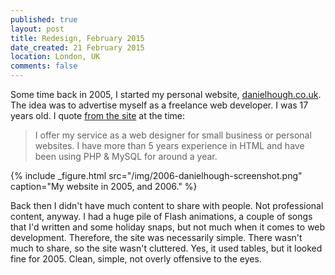 ```yaml
---
published: true
layout: post
title: Redesign, February 2015
date_created: 21 February 2015
location: London, UK
comments: false
---
```


Some time back in 2005, I started my personal website, [danielhough.co.uk](http://danielhough.co.uk). The idea was to advertise myself as a freelance web developer. I was 17 years old. I quote [from the site](http://web.archive.org/web/20060505042750/http://www.danielhough.co.uk/index.php?c=services) at the time:

> I offer my service as a web designer for small business or personal websites. I have more than 5 years experience in HTML and have been using PHP & MySQL for around a year.

{% include _figure.html src="/img/2006-danielhough-screenshot.png" caption="My website in 2005, and 2006." %}

Back then I didn't have much content to share with people. Not professional content, anyway. I had a huge pile of Flash animations, a couple of songs that I'd written and some holiday snaps, but not much when it comes to web development. Therefore, the site was necessarily simple. There wasn't much to share, so the site wasn't cluttered. Yes, it used tables, but it looked fine for 2005. Clean, simple, not overly offensive to the eyes.

